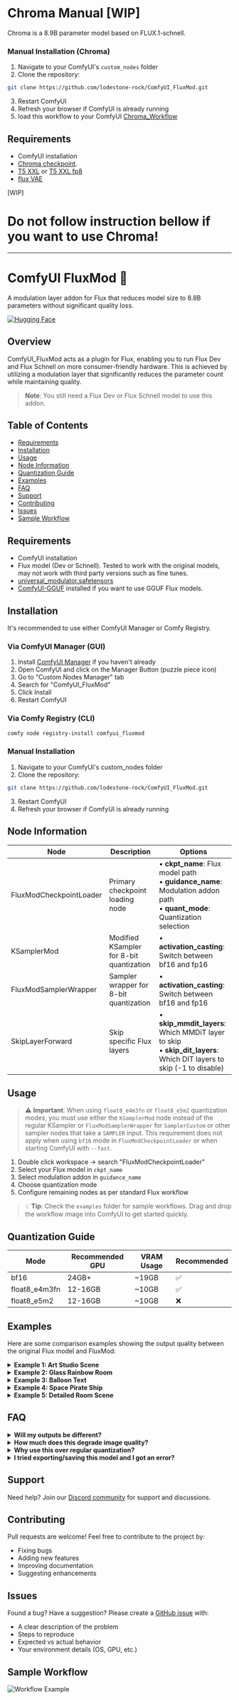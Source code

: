 # Chroma Manual [WIP]
Chroma is a 8.9B parameter model based on FLUX.1-schnell.

### Manual Installation (Chroma)

1. Navigate to your ComfyUI's `custom_nodes` folder
2. Clone the repository:

```bash
git clone https://github.com/lodestone-rock/ComfyUI_FluxMod.git
```

3. Restart ComfyUI
4. Refresh your browser if ComfyUI is already running
5. load this workflow to your ComfyUI [Chroma_Workflow](https://huggingface.co/lodestones/Chroma/resolve/main/simple_workflow.json)


## Requirements

- ComfyUI installation
- [Chroma checkpoint](https://huggingface.co/lodestones/Chroma).
- [T5 XXL](https://huggingface.co/comfyanonymous/flux_text_encoders/resolve/main/t5xxl_fp16.safetensors) or [T5 XXL fp8](https://huggingface.co/comfyanonymous/flux_text_encoders/resolve/main/t5xxl_fp8_e4m3fn.safetensors)
- [flux VAE](https://huggingface.co/black-forest-labs/FLUX.1-schnell/resolve/main/ae.safetensors)


[WIP]

# Do not follow instruction bellow if you want to use Chroma! 
---

# ComfyUI FluxMod 🚀

A modulation layer addon for Flux that reduces model size to 8.8B parameters without significant quality loss.

[![Hugging Face](https://img.shields.io/badge/🤗%20Hugging%20Face-Modulation%20Layer-yellow)](https://huggingface.co/lodestone-horizon/flux-essence)

## Overview

ComfyUI_FluxMod acts as a plugin for Flux, enabling you to run Flux Dev and Flux Schnell on more consumer-friendly hardware. This is achieved by utilizing a modulation layer that significantly reduces the parameter count while maintaining quality.

> **Note**: You still need a Flux Dev or Flux Schnell model to use this addon.

## Table of Contents

- [Requirements](#requirements)
- [Installation](#installation)
- [Usage](#usage)
- [Node Information](#node-information)
- [Quantization Guide](#quantization-guide)
- [Examples](#examples)
- [FAQ](#faq)
- [Support](#support)
- [Contributing](#contributing)
- [Issues](#issues)
- [Sample Workflow](#sample-workflow)

## Requirements

- ComfyUI installation
- Flux model (Dev or Schnell). Tested to work with the original models, may not work with third party versions such as fine tunes.
- [universal_modulator.safetensors](https://huggingface.co/lodestone-horizon/flux-essence)
- [ComfyUI-GGUF](https://github.com/city96/ComfyUI-GGUF) installed if you want to use GGUF Flux models.

## Installation

It's recommended to use either ComfyUI Manager or Comfy Registry.

### Via ComfyUI Manager (GUI)

1. Install [ComfyUI Manager](https://github.com/ltdrdata/ComfyUI-Manager) if you haven't already
2. Open ComfyUI and click on the Manager Button (puzzle piece icon)
3. Go to "Custom Nodes Manager" tab
4. Search for "ComfyUI_FluxMod"
5. Click Install
6. Restart ComfyUI

### Via Comfy Registry (CLI)

```bash
comfy node registry-install comfyui_fluxmod
```

### Manual Installation

1. Navigate to your ComfyUI's custom_nodes folder
2. Clone the repository:

```bash
git clone https://github.com/lodestone-rock/ComfyUI_FluxMod.git
```

3. Restart ComfyUI
4. Refresh your browser if ComfyUI is already running

## Node Information

| Node                    | Description                              | Options                                                                                                                             |
| ----------------------- | ---------------------------------------- | ----------------------------------------------------------------------------------------------------------------------------------- |
| FluxModCheckpointLoader | Primary checkpoint loading node          | • **ckpt_name**: Flux model path<br>• **guidance_name**: Modulation addon path<br>• **quant_mode**: Quantization selection          |
| KSamplerMod             | Modified KSampler for 8-bit quantization | • **activation_casting**: Switch between bf16 and fp16                                                                              |
| FluxModSamplerWrapper   | Sampler wrapper for 8-bit quantization   | • **activation_casting**: Switch between bf16 and fp16                                                                              |
| SkipLayerForward        | Skip specific Flux layers                | • **skip_mmdit_layers**: Which MMDiT layer to skip<br>• **skip_dit_layers**: Which DIT layers to skip (-1 to disable)               |

## Usage

> ⚠️ **Important**: When using `float8_e4m3fn` or `float8_e5m2` quantization modes, you must use either the `KSamplerMod` node instead of the regular KSampler or `FluxModSamplerWrapper` for `SamplerCustom` or other sampler nodes that take a `SAMPLER` input. This requirement does not apply when using `bf16` mode in `FluxModCheckpointLoader` or when starting ComfyUI with `--fast`.

1. Double click workspace → search "FluxModCheckpointLoader"
2. Select your Flux model in `ckpt_name`
3. Select modulation addon in `guidance_name`
4. Choose quantization mode
5. Configure remaining nodes as per standard Flux workflow

> 💡 **Tip**: Check the `examples` folder for sample workflows. Drag and drop the workflow image into ComfyUI to get started quickly.

## Quantization Guide

| Mode          | Recommended GPU | VRAM Usage | Recommended |
| ------------- | --------------- | ---------- | ----------- |
| bf16          | 24GB+           | ~19GB      | ✅          |
| float8_e4m3fn | 12-16GB         | ~10GB      | ✅          |
| float8_e5m2   | 12-16GB         | ~10GB      | ❌          |

## Examples

Here are some comparison examples showing the output quality between the original Flux model and FluxMod:

<details>
<summary><b>Example 1: Art Studio Scene</b></summary>

![Comparison 1](https://github.com/lodestone-rock/flux-mod/blob/main/examples/comparison_1.png)
**Prompt:** A photo of an art studio with a cabin design, there are paint splatters over much of the wooden furnishing, there are old style windows overlooking a lake outside with a slanted ceiling with large skylights letting in natural light. There is an easel with a half-finished painting. There is a paint palette that is placed on a wooden table. There are dust speckles floating in the air illuminated by the golden hour light. There is a woman standing in a colourful dress and ruby red shoes who is painting in front of the easel.

</details>

<details>
<summary><b>Example 2: Glass Rainbow Room</b></summary>

![Comparison 2](https://github.com/lodestone-rock/flux-mod/blob/main/examples/comparison_2.png)
**Prompt:** A photo of a room with the walls made of millions of pieces of shattered glass in rainbow colours, there is light shining through the glass causing a huge dispersion of colours across the scene. The light is refracting off all the glass in the room illuminating the room with bright hues from the colored glass.

</details>

<details>
<summary><b>Example 3: Balloon Text</b></summary>

![Comparison 3](https://github.com/lodestone-rock/flux-mod/blob/main/examples/comparison_3.png)
**Prompt:** Text made out of foil balloons saying "Hi there fellow traveller, make sure to star this GitHub! Thank you!"

</details>

<details>
<summary><b>Example 4: Space Pirate Ship</b></summary>

![Comparison 4](https://github.com/lodestone-rock/flux-mod/blob/main/examples/comparison_4.png)
**Prompt:** Concept art of a ornately decorated pirate ship in outer space that is floating through a nebula with spectacular blue and purple hues. There is dust that is around the ship as it sails through the cosmos, dispersing at the bow of the ship.

</details>

<details>
<summary><b>Example 5: Detailed Room Scene</b></summary>

![Comparison 5](https://github.com/lodestone-rock/flux-mod/blob/main/examples/comparison_5.png)
**Prompt:** A scene with a blue block and a red ball that is placed on top of the blue block. In the background there is a green door with pink walls. To the left of the door, there is a painting on the wall which is showing a scene of an ocean wave that is orange. To the right of the door, there is a portrait of a cat that has purple eyes. There is a window to the right side of the scene that is letting in light that has a shade of blue, illuminating the carpet which has a cyan hue. There is a bed on the left side of the room that has a white pillow with orange sheets. There is a bedside table with an orange lamp and a phone that is placed on top of it. To the right side of the beside table, there is a green bin with a red recycling logo on it.

</details>

## FAQ

<details>
<summary><b>Will my outputs be different?</b></summary>
Yes, outputs will likely differ as we're reducing parameters. However, the difference is often minimal for most use cases.
</details>

<details>
<summary><b>How much does this degrade image quality?</b></summary>
Testing shows minimal quality degradation in most cases. The most notable exception is long text generation, which shows a moderate degradation.
</details>

<details>
<summary><b>Why use this over regular quantization?</b></summary>
You don't have to use this over regular quantisation! You can combine them, or if you don't want to use quantisation at all and you have enough VRAM, you can also just stick with bf16. If you combine quantisation, you can make the model even smaller and allow it to run on consumer hardware.
</details>

<details>
<summary><b>I tried exporting/saving this model and I got an error?</b></summary>
This model has a completely different architecture compared to the original Flux and none of the current methods for exporting/saving models would support it. This is why we needed to have this custom node created in the first place, since otherwise it wouldn't load properly.
</details>

## Support

Need help? Join our [Discord community](https://discord.gg/UxBAMcpqDU) for support and discussions.

## Contributing

Pull requests are welcome! Feel free to contribute to the project by:

- Fixing bugs
- Adding new features
- Improving documentation
- Suggesting enhancements

## Issues

Found a bug? Have a suggestion? Please create a [GitHub issue](https://github.com/lodestone-rock/ComfyUI_FluxMod/issues) with:

- A clear description of the problem
- Steps to reproduce
- Expected vs actual behavior
- Your environment details (OS, GPU, etc.)

## Sample Workflow

![Workflow Example](https://github.com/lodestone-rock/flux-mod/blob/main/examples/workflow.png)
